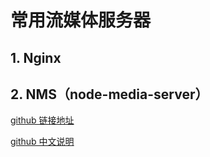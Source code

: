 # 常用流媒体服务器

## 1. Nginx

## 2. NMS（node-media-server）

[github 链接地址](https://github.com/illuspas/Node-Media-Server)

[github 中文说明](https://github.com/illuspas/Node-Media-Server/blob/master/README_CN.md)
